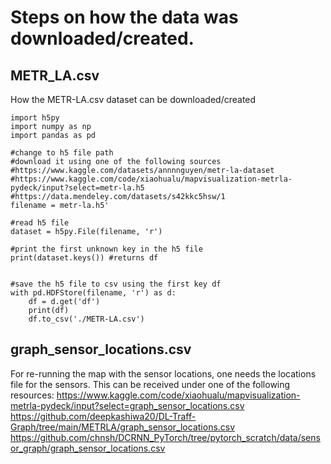 # Steps on how the data was downloaded/created.
## METR_LA.csv
How the METR-LA.csv dataset can be downloaded/created
```
import h5py
import numpy as np
import pandas as pd

#change to h5 file path
#download it using one of the following sources
#https://www.kaggle.com/datasets/annnnguyen/metr-la-dataset
#https://www.kaggle.com/code/xiaohualu/mapvisualization-metrla-pydeck/input?select=metr-la.h5
#https://data.mendeley.com/datasets/s42kkc5hsw/1
filename = metr-la.h5'

#read h5 file
dataset = h5py.File(filename, 'r')

#print the first unknown key in the h5 file
print(dataset.keys()) #returns df


#save the h5 file to csv using the first key df
with pd.HDFStore(filename, 'r') as d:
    df = d.get('df')
    print(df)
    df.to_csv('./METR-LA.csv')
```
## graph_sensor_locations.csv
For re-running the map with the sensor locations, one needs the locations file for the sensors.
This can be received under one of the following resources:
https://www.kaggle.com/code/xiaohualu/mapvisualization-metrla-pydeck/input?select=graph_sensor_locations.csv
https://github.com/deepkashiwa20/DL-Traff-Graph/tree/main/METRLA/graph_sensor_locations.csv
https://github.com/chnsh/DCRNN_PyTorch/tree/pytorch_scratch/data/sensor_graph/graph_sensor_locations.csv
